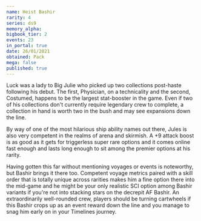 ```yaml
---
name: Heist Bashir
rarity: 4
series: ds9
memory_alpha:
bigbook_tier: 2
events: 23
in_portal: true
date: 26/01/2021
obtained: Pack
mega: false
published: true
---
```


Luck was a lady to Big Julie who picked up two collections post-haste following his debut. The first, Physician, on a technicality and the second, Costumed, happens to be the largest stat-booster in the game. Even if two of his collections don't currently require legendary crew to complete, a collection in hand is worth two in the bush and may see expansions down the line.

By way of one of the most hilarious ship ability names out there, Jules is also very competent in the realms of arena and skirmish. A +9 attack boost is as good as it gets for triggerless super rare options and it comes online fast enough and lasts long enough to sit among the premier options at his rarity.

Having gotten this far without mentioning voyages or events is noteworthy, but Bashir brings it there too. Competent voyage metrics paired with a skill order that is totally unique across rarities makes him a fine option there into the mid-game and he might be your only realistic SCI option among Bashir variants if you're not into stacking stars on the decrepit AF Bashir. An extraordinarily well-rounded crew, players should be turning cartwheels if this Bashir crops up as an event reward down the line and you manage to snag him early on in your Timelines journey.
